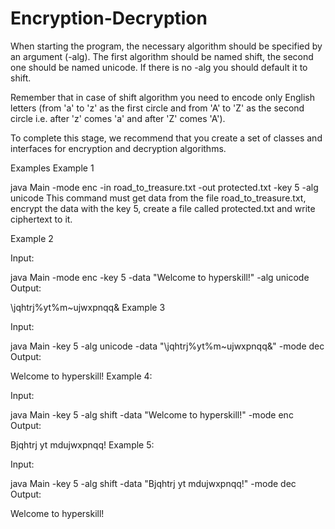 # Encryption-Decryption
When starting the program, the necessary algorithm should be specified by an argument (-alg). The first algorithm should be named shift, the second one should be named unicode. If there is no -alg you should default it to shift.

Remember that in case of shift algorithm you need to encode only English letters (from 'a' to 'z' as the first circle and from 'A' to 'Z' as the second circle i.e. after 'z' comes 'a' and after 'Z' comes 'A').

To complete this stage, we recommend that you create a set of classes and interfaces for encryption and decryption algorithms.

Examples Example 1

java Main -mode enc -in road_to_treasure.txt -out protected.txt -key 5 -alg unicode This command must get data from the file road_to_treasure.txt, encrypt the data with the key 5, create a file called protected.txt and write ciphertext to it.

Example 2

Input:

java Main -mode enc -key 5 -data "Welcome to hyperskill!" -alg unicode Output:

\jqhtrj%yt%m~ujwxpnqq& Example 3

Input:

java Main -key 5 -alg unicode -data "\jqhtrj%yt%m~ujwxpnqq&" -mode dec Output:

Welcome to hyperskill! Example 4:

Input:

java Main -key 5 -alg shift -data "Welcome to hyperskill!" -mode enc Output:

Bjqhtrj yt mdujwxpnqq! Example 5:

Input:

java Main -key 5 -alg shift -data "Bjqhtrj yt mdujwxpnqq!" -mode dec Output:

Welcome to hyperskill!
